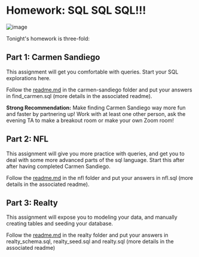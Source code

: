 # Homework: SQL SQL SQL!!!

![image](https://s-media-cache-ak0.pinimg.com/originals/11/f1/5b/11f15bab3d7c97e402595a6585b5b17f.jpg)

Tonight's homework is three-fold: 


## Part 1: Carmen Sandiego

This assignment will get you comfortable with queries. Start your SQL
explorations here.

Follow the [readme.md](carmen-sandiego/readme.md) in the carmen-sandiego folder and put your answers in find_carmen.sql (more details in the associated readme).

**Strong Recommendation:** Make finding Carmen Sandiego way more fun and faster by partnering up! Work with at least one other person, ask the evening TA to make a breakout room or make your own Zoom room!

## Part 2: NFL

This assignment will give you more practice with queries, and get
you to deal with some more advanced parts of the sql language. Start this after after having completed Carmen Sandiego.

Follow the [readme.md](nfl/readme.md) in the nfl folder and put your answers in nfl.sql (more details in the associated readme).

## Part 3: Realty

This assignment will expose you to modeling your data, and manually
creating tables and seeding your database.

Follow the [readme.md](realty/readme.md) in the realty folder and put your answers in realty_schema.sql, realty_seed.sql and realty.sql (more details in the associated readme)
